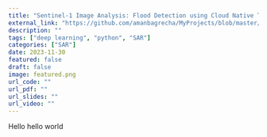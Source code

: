 ```yaml
---
title: "Sentinel-1 Image Analysis: Flood Detection using Cloud Native Tooling"
external_link: "https://github.com/amanbagrecha/MyProjects/blob/master/Avyaan/"
description: ""
tags: ["deep learning", "python", "SAR"]
categories: ["SAR"]
date: 2023-11-30
featured: false
draft: false
image: featured.png
url_code: ""
url_pdf: ""
url_slides: ""
url_video: ""
---
```


Hello hello world
